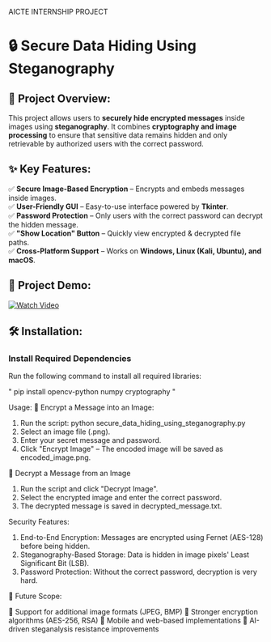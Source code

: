 AICTE INTERNSHIP PROJECT
# 🔒 Secure Data Hiding Using Steganography

## 📌 Project Overview: 
This project allows users to **securely hide encrypted messages** inside images using **steganography**. It combines **cryptography and image processing** to ensure that sensitive data remains hidden and only retrievable by authorized users with the correct password.  

## ✨ Key Features:   
✅ **Secure Image-Based Encryption** – Encrypts and embeds messages inside images.  
✅ **User-Friendly GUI** – Easy-to-use interface powered by **Tkinter**.  
✅ **Password Protection** – Only users with the correct password can decrypt the hidden message.  
✅ **"Show Location" Button** – Quickly view encrypted & decrypted file paths.  
✅ **Cross-Platform Support** – Works on **Windows, Linux (Kali, Ubuntu), and macOS**.  

## 🎥 Project Demo:

[![Watch Video](https://via.placeholder.com/800x450.png?text=Click+to+Watch+Demo)](https://github.com/abbushadshaikh/Secure_Data_Hiding_in_images_using_Steganography/raw/main/working_of_secure_data_hiding_using_steganography.mp4)

## 🛠️ Installation:

### **Install Required Dependencies**  
Run the following command to install all required libraries:  


" pip install opencv-python numpy cryptography "

Usage:
🔹 Encrypt a Message into an Image: 

1. Run the script: python secure_data_hiding_using_steganography.py
2. Select an image file (.png).
3. Enter your secret message and password.
4. Click "Encrypt Image" – The encoded image will be saved as encoded_image.png.


🔹 Decrypt a Message from an Image

1. Run the script and click "Decrypt Image".
2. Select the encrypted image and enter the correct password.
3. The decrypted message is saved in decrypted_message.txt.

Security Features: 

1. End-to-End Encryption: Messages are encrypted using Fernet (AES-128) before being hidden.
2. Steganography-Based Storage: Data is hidden in image pixels' Least Significant Bit (LSB).
3. Password Protection: Without the correct password, decryption is very hard.


📌 Future Scope:

🔹 Support for additional image formats (JPEG, BMP)
🔹 Stronger encryption algorithms (AES-256, RSA)
🔹 Mobile and web-based implementations
🔹 AI-driven steganalysis resistance improvements
